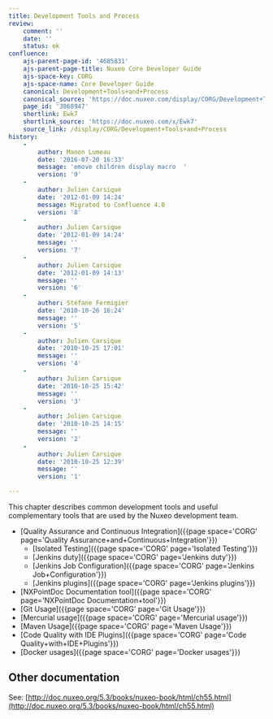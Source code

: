 ```yaml
---
title: Development Tools and Process
review:
    comment: ''
    date: ''
    status: ok
confluence:
    ajs-parent-page-id: '4685831'
    ajs-parent-page-title: Nuxeo Core Developer Guide
    ajs-space-key: CORG
    ajs-space-name: Core Developer Guide
    canonical: Development+Tools+and+Process
    canonical_source: 'https://doc.nuxeo.com/display/CORG/Development+Tools+and+Process'
    page_id: '3868947'
    shortlink: Ewk7
    shortlink_source: 'https://doc.nuxeo.com/x/Ewk7'
    source_link: /display/CORG/Development+Tools+and+Process
history:
    - 
        author: Manon Lumeau
        date: '2016-07-20 16:33'
        message: 'emove children display macro  '
        version: '9'
    - 
        author: Julien Carsique
        date: '2012-01-09 14:24'
        message: Migrated to Confluence 4.0
        version: '8'
    - 
        author: Julien Carsique
        date: '2012-01-09 14:24'
        message: ''
        version: '7'
    - 
        author: Julien Carsique
        date: '2012-01-09 14:13'
        message: ''
        version: '6'
    - 
        author: Stéfane Fermigier
        date: '2010-10-26 16:24'
        message: ''
        version: '5'
    - 
        author: Julien Carsique
        date: '2010-10-25 17:01'
        message: ''
        version: '4'
    - 
        author: Julien Carsique
        date: '2010-10-25 15:42'
        message: ''
        version: '3'
    - 
        author: Julien Carsique
        date: '2010-10-25 14:15'
        message: ''
        version: '2'
    - 
        author: Julien Carsique
        date: '2010-10-25 12:39'
        message: ''
        version: '1'

---
```

This chapter describes common development tools and useful complementary tools that are used by the Nuxeo development team.

*   [Quality Assurance and Continuous Integration]({{page space='CORG' page='Quality Assurance+and+Continuous+Integration'}})
    *   [Isolated Testing]({{page space='CORG' page='Isolated Testing'}})
    *   [Jenkins duty]({{page space='CORG' page='Jenkins duty'}})
    *   [Jenkins Job Configuration]({{page space='CORG' page='Jenkins Job+Configuration'}})
    *   [Jenkins plugins]({{page space='CORG' page='Jenkins plugins'}})
*   [NXPointDoc Documentation tool]({{page space='CORG' page='NXPointDoc Documentation+tool'}})
*   [Git Usage]({{page space='CORG' page='Git Usage'}})
*   [Mercurial usage]({{page space='CORG' page='Mercurial usage'}})
*   [Maven Usage]({{page space='CORG' page='Maven Usage'}})
*   [Code Quality with IDE Plugins]({{page space='CORG' page='Code Quality+with+IDE+Plugins'}})
*   [Docker usages]({{page space='CORG' page='Docker usages'}})

## Other documentation

See: [http://doc.nuxeo.org/5.3/books/nuxeo-book/html/ch55.html](http://doc.nuxeo.org/5.3/books/nuxeo-book/html/ch55.html)